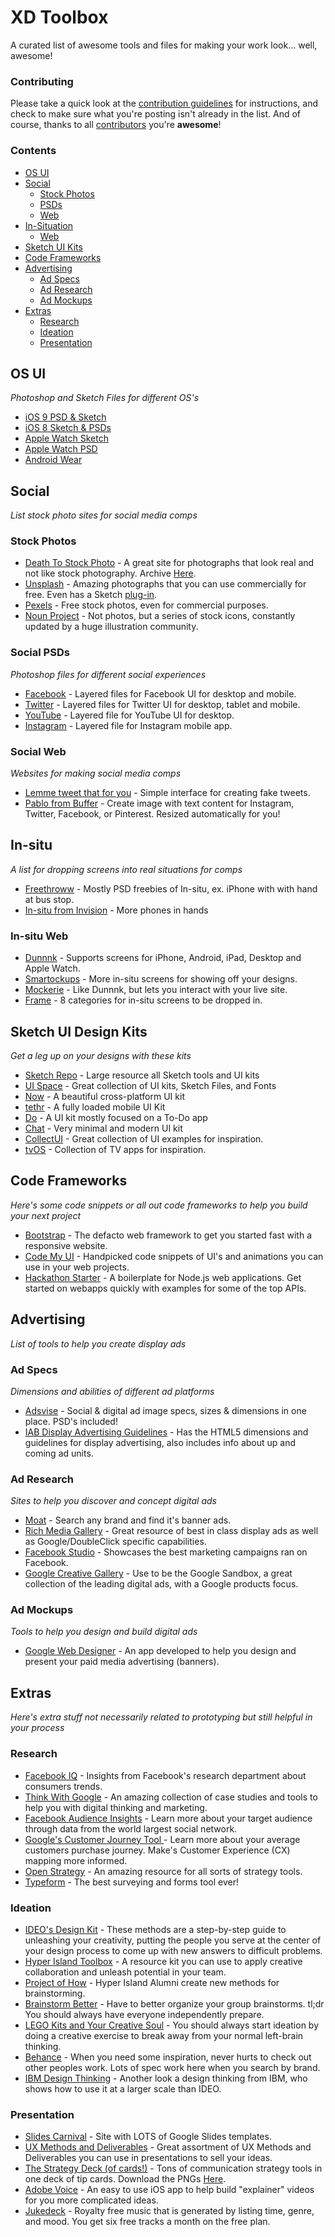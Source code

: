 
# XD Toolbox

A curated list of awesome tools and files for making your work look... well, awesome!

### Contributing

Please take a quick look at the [contribution guidelines](/CONTRIBUTING.md) for instructions, and check to make sure what you're posting isn't already in the list. And of course, thanks to all [contributors](https://github.com/VCUBrandcenter/xd-toolbox/graphs/contributors) you're __awesome__!

### Contents

- [OS UI](#os-ui)
- [Social](#social)
	- [Stock Photos](#stock-photos)
	- [PSDs](#social-psds)
	- [Web](#social-web)
- [In-Situation](#in-situation)
	- [Web](#in-situ-web)
- [Sketch UI Kits](#sketch-ui-design-kits)
- [Code Frameworks](#code-frameworks)
- [Advertising](#advertising)
	- [Ad Specs](#ad-specs)
	- [Ad Research](#ad-research)
	- [Ad Mockups](#ad-mockups)
- [Extras](#extras)
	- [Research](#research)
	- [Ideation](#ideation)
	- [Presentation](#presentation)

## OS UI
*Photoshop and Sketch Files for different OS's*
- [iOS 9 PSD & Sketch](https://facebook.github.io/design/ios9.html)
- [iOS 8 Sketch & PSDs](http://www.teehanlax.com/tools/)
- [Apple Watch Sketch](https://designcode.io/watch)
- [Apple Watch PSD](https://ui8.net/product/apple-watch-ui-kit)
- [Android Wear](https://developer.android.com/design/downloads/index.html)


## Social
*List stock photo sites for social media comps*

### Stock Photos
- [Death To Stock Photo](http://deathtothestockphoto.com/) - A great site for photographs that look real and not like stock photography. Archive [Here](https://drive.google.com/folderview?id=0B3IY_VBFrmvRRTFRdkp5NnNKNTQ&usp=sharing).
- [Unsplash](https://unsplash.com/) - Amazing photographs that you can use commercially for free. Even has a Sketch [plug-in](https://github.com/fhuel/Unsplash-It-Sketch).
- [Pexels](https://www.pexels.com/) - Free stock photos, even for commercial purposes.
- [Noun Project](https://thenounproject.com/) - Not photos, but a series of stock icons, constantly updated by a huge illustration community.

### Social PSDs
*Photoshop files for different social experiences*

- [Facebook](http://www.everyinteraction.com/resources/facebook-page-gui-psd/) - Layered files for Facebook UI for desktop and mobile.
- [Twitter](http://www.everyinteraction.com/resources/twitter-profile-gui-psd/) - Layered files for Twitter UI for desktop, tablet and mobile.
- [YouTube](http://www.everyinteraction.com/resources/youtube-channel-gui-psd/) - Layered file for YouTube UI for desktop.
- [Instagram](https://www.behance.net/gallery/25145731/Instagram-Home-Screen-PSD-Layout) - Layered file for Instagram mobile app.

### Social Web
*Websites for making social media comps*

- [Lemme tweet that for you](http://www.lemmetweetthatforyou.com/) - Simple interface for creating fake tweets.
- [Pablo from Buffer](http://buffer.com/pablo) - Create image with text content for Instagram, Twitter, Facebook, or Pinterest. Resized automatically for you!

## In-situ
*A list for dropping screens into real situations for comps*
- [Freethroww](http://www.freethroww.com/) - Mostly PSD freebies of In-situ, ex. iPhone with with hand at bus stop.
- [In-situ from Invision](http://blog.invisionapp.com/free-iphone-6-mockups/) - More phones in hands


### In-situ Web

- [Dunnnk](http://dunnnk.com/) - Supports screens for iPhone, Android, iPad, Desktop and Apple Watch.
- [Smartockups](http://smartmockups.com/) - More in-situ screens for showing off your designs.
- [Mockerie](http://mockerie.io/) - Like Dunnnk, but lets you interact with your live site.
- [Frame](http://frame.lab25.co.uk/categories) - 8 categories for in-situ screens to be dropped in.

## Sketch UI Design Kits
*Get a leg up on your designs with these kits*
- [Sketch Repo](http://sketchrepo.com/) - Large resource all Sketch tools and UI kits
- [UI Space](http://uispace.net/) - Great collection of UI kits, Sketch Files, and Fonts
- [Now](http://www.invisionapp.com/now) - A beautiful cross-platform UI kit
- [tethr](http://www.invisionapp.com/tethr) - A fully loaded mobile UI Kit
- [Do](http://www.invisionapp.com/do) - A UI kit mostly focused on a To-Do app
- [Chat](http://www.invisionapp.com/chat) - Very minimal and modern UI kit
- [CollectUI](http://collectui.com/designs) - Great collection of UI examples for inspiration.
- [tvOS](http://tvos.design/) - Collection of TV apps for inspiration.

## Code Frameworks
*Here's some code snippets or all out code frameworks to help you build your next project*
- [Bootstrap](http://getbootstrap.com/) - The defacto web framework to get you started fast with a responsive website.
- [Code My UI](http://codemyui.com/) - Handpicked code snippets of UI's and animations you can use in your web projects.
- [Hackathon Starter](https://github.com/sahat/hackathon-starter) - A boilerplate for Node.js web applications. Get started on webapps quickly with examples for some of the top APIs.

## Advertising
*List of tools to help you create display ads*
### Ad Specs
*Dimensions and abilities of different ad platforms*
- [Adsvise](http://www.adsvise.com/) - Social & digital ad image specs, sizes & dimensions in one place. PSD's included!
- [IAB Display Advertising Guidelines](http://www.iab.com/guidelines/iab-display-advertising-guidelines/) - Has the HTML5 dimensions and guidelines for display advertising, also includes info about up and coming ad units.

### Ad Research
*Sites to help you discover and concept digital ads*
- [Moat](http://www.moat.com/) - Search any brand and find it's banner ads.
- [Rich Media Gallery](http://www.richmediagallery.com/) - Great resource of best in class display ads as well as Google/DoubleClick specific capabilities.
- [Facebook Studio](https://www.facebook-studio.com/) - Showcases the best marketing campaigns ran on Facebook.
- [Google Creative Gallery](https://www.thinkwithgoogle.com/intl/en-gb/creative-gallery/) - Use to be the Google Sandbox, a great collection of the leading digital ads, with a Google products focus.

### Ad Mockups
*Tools to help you design and build digital ads*
- [Google Web Designer](https://www.google.com/webdesigner/) - An app developed to help you design and present your paid media advertising (banners).

## Extras
*Here's extra stuff not necessarily related to prototyping but still helpful in your process*
### Research
- [Facebook IQ](http://insights.fb.com/) - Insights from Facebook's research department about consumers trends.
- [Think With Google](https://www.thinkwithgoogle.com/) - An amazing collection of case studies and tools to help you with digital thinking and marketing.  
- [Facebook Audience Insights](https://www.facebook.com/ads/audience_insights/) - Learn more about your target audience through data from the world largest social network.
- [Google's Customer Journey Tool ](https://www.thinkwithgoogle.com/tools/customer-journey-to-online-purchase.html) - Learn more about your average customers purchase journey. Make's Customer Experience (CX) mapping more informed.
- [Open Strategy](http://openstrate.gy/) - An amazing resource for all sorts of strategy tools.
- [Typeform](http://www.typeform.com/) - The best surveying and forms tool ever!

### Ideation
- [IDEO's Design Kit](http://www.designkit.org/methods) - These methods are a step-by-step guide to unleashing your creativity, putting the people you serve at the center of your design process to come up with new answers to difficult problems.
- [Hyper Island Toolbox](http://toolbox.hyperisland.com) - A resource kit you can use to apply creative collaboration and unleash potential in your team.
- [Project of How](http://projectofhow.com/methods/) - Hyper Island Alumni create new methods for brainstorming.
- [Brainstorm Better](https://drive.google.com/file/d/0B3IY_VBFrmvRbnROeE9wRFp4TGs/view?usp=sharing) - Have to better organize your group brainstorms. tl;dr You should always have everyone independently prepare.
- [LEGO Kits and Your Creative Soul](http://www.wnyc.org/story/what-your-creativity-has-do-lego-kits/) - You should always start ideation by doing a creative exercise to break away from your normal left-brain thinking.
- [Behance](https://www.behance.net/) - When you need some inspiration, never hurts to check out other peoples work. Lots of spec work here when you search by brand.
- [IBM Design Thinking](www.ibm.com/design/thinking/) - Another look a design thinking from IBM, who shows how to use it at a larger scale than IDEO.

### Presentation
- [Slides Carnival](http://www.slidescarnival.com/) - Site with LOTS of Google Slides templates.
- [UX Methods and Deliverables](http://uxdesign.cc/ux-methods-deliverables/) - Great assortment of UX Methods and Deliverables you can use in presentations to sell your ideas.
- [The Strategy Deck (of cards!)](http://strategydeck.com/deck/) - Tons of communication strategy tools in one deck of tip cards. Download the PNGs [Here](https://drive.google.com/folderview?id=0B3IY_VBFrmvRRUVzY3hkMy1KMEU&usp=sharing).
- [Adobe Voice](https://standout.adobe.com/voice/) - An easy to use iOS app to help build "explainer" videos for you more complicated ideas.
- [Jukedeck](https://www.jukedeck.com/) - Royalty free music that is generated by listing time, genre, and mood. You get six free tracks a month on the free plan.
